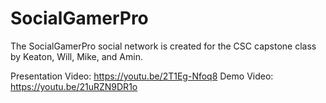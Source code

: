 # SocialGamerPro
The SocialGamerPro social network is created for the CSC capstone class by Keaton, Will, Mike, and Amin.

Presentation Video: https://youtu.be/2T1Eg-Nfoq8
Demo Video:  https://youtu.be/21uRZN9DR1o

